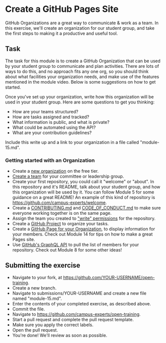 # Create a GitHub Pages Site

GitHub Organizations are a great way to communicate & work as a team. In this exercise, we'll create an organization for our student group, and take the first steps to making it a productive and useful tool.

## Task

The task for this module is to create a GitHub Organization that can be used by your student group to communicate and plan activities. There are lots of ways to do this, and no approach fits any one org, so you should think about what facilities your organization needs, and make use of the features mentioned in the module video. Below is some suggestions on how to get started.

Once you've set up your organization, write how this organization will be used in your student group. Here are some questions to get you thinking:

- How are your teams structured?
- How are tasks assigned and tracked?
- What information is public, and what is private?
- What could be automated using the API?
- What are your contribution guidelines?

Include this write up and a link to your organization in a file called "module-15.md".

### Getting started with an Organization
- Create a [new organization](https://github.com/organizations/new) on the free tier.
- [Create a team](https://help.github.com/articles/creating-a-team/) for your committee or leadership group.
- Create your first repository, you could call it "welcome" or "about". In this repository and it's README, talk about your student group, and how this organization will be used by it. You can follow Module 5 for some guidance on a great README! An example of this kind of repository is https://github.com/campus-experts/welcome.
- Create a [CONTRIBUTING.md](https://help.github.com/articles/setting-guidelines-for-repository-contributors/) and [CODE_OF_CONDUCT.md](https://help.github.com/articles/adding-a-code-of-conduct-to-your-project/) to make sure everyone working together is on the same page.
- Assign the team you created to ["write" permissions](https://help.github.com/articles/repository-permission-levels-for-an-organization/) for the repository.
- Create a [GitHub Project](https://help.github.com/articles/about-project-boards/) to organize your tasks.
- Create a [GitHub Page for your Organization](https://help.github.com/articles/user-organization-and-project-pages/), to display information for your members. Check out Module 14 for tips on how to make a great Pages site.
- Use [GitHub's GraphQL API](https://developer.github.com/v4/reference/object/organization/) to pull the list of members for your repository. Check out Module 8 for some other ideas!


## Submitting the exercise

- Navigate to your fork, at https://github.com/YOUR-USERNAME/open-training.
- Create a new branch.
- Navigate to submissions/YOUR-USERNAME and create a new file named "module-15.md".
- Enter the contents of your completed exercise, as described above.
- Commit the file.
- Navigate to https://github.com/campus-experts/open-training.
- Start a pull request and complete the pull request template.
- Make sure you apply the correct labels.
- Open the pull request.
- You're done! We'll review as soon as possible.

